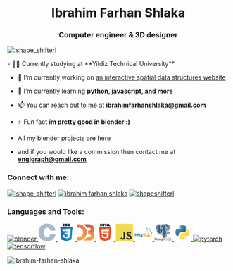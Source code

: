 <h1 align="center">Ibrahim Farhan Shlaka</h1>
<h3 align="center">Computer engineer & 3D designer</h3>

<p align="left"> <a href="https://twitter.com/lshape_shifterl" target="blank"><img src="https://img.shields.io/twitter/follow/lshape_shifterl?logo=twitter&style=for-the-badge" alt="lshape_shifterl" /></a> </p>
- 👨‍🎓 Currently studying at **Yildiz Technical University**

- 🔭 I’m currently working on [an interactive spatial data structures website](https://spatialdatastructures.netlify.app/)

- 🌱 I’m currently learning **python, javascript, and more**

- 📫 You can reach out to me at **ibrahimfarhanshlaka@gmail.com**

- ⚡ Fun fact **im pretty good in blender :)**
- All my blender projects are [here](https://www.cgtrader.com/engigraph)
- and if you would like a commission then contact me at **engigraph@gmail.com**

<h3 align="left">Connect with me:</h3>
<p align="left">
<a href="https://twitter.com/lshape_shifterl" target="blank"><img align="center" src="https://raw.githubusercontent.com/rahuldkjain/github-profile-readme-generator/master/src/images/icons/Social/twitter.svg" alt="lshape_shifterl" height="30" width="40" /></a>
<a href="https://linkedin.com/in/ibrahim farhan shlaka" target="blank"><img align="center" src="https://raw.githubusercontent.com/rahuldkjain/github-profile-readme-generator/master/src/images/icons/Social/linked-in-alt.svg" alt="ibrahim farhan shlaka" height="30" width="40" /></a>
<a href="https://instagram.com/shapeshifterl" target="blank"><img align="center" src="https://raw.githubusercontent.com/rahuldkjain/github-profile-readme-generator/master/src/images/icons/Social/instagram.svg" alt="shapeshifterl" height="30" width="40" /></a>
</p>

<h3 align="left">Languages and Tools:</h3>
<p align="left"> <a href="https://www.blender.org/" target="_blank" rel="noreferrer"> <img src="https://download.blender.org/branding/community/blender_community_badge_white.svg" alt="blender" width="40" height="40"/> </a> <a href="https://www.cprogramming.com/" target="_blank" rel="noreferrer"> <img src="https://raw.githubusercontent.com/devicons/devicon/master/icons/c/c-original.svg" alt="c" width="40" height="40"/> </a> <a href="https://www.w3schools.com/css/" target="_blank" rel="noreferrer"> <img src="https://raw.githubusercontent.com/devicons/devicon/master/icons/css3/css3-original-wordmark.svg" alt="css3" width="40" height="40"/> </a> <a href="https://d3js.org/" target="_blank" rel="noreferrer"> <img src="https://raw.githubusercontent.com/devicons/devicon/master/icons/d3js/d3js-original.svg" alt="d3js" width="40" height="40"/> </a> <a href="https://www.w3.org/html/" target="_blank" rel="noreferrer"> <img src="https://raw.githubusercontent.com/devicons/devicon/master/icons/html5/html5-original-wordmark.svg" alt="html5" width="40" height="40"/> </a> <a href="https://developer.mozilla.org/en-US/docs/Web/JavaScript" target="_blank" rel="noreferrer"> <img src="https://raw.githubusercontent.com/devicons/devicon/master/icons/javascript/javascript-original.svg" alt="javascript" width="40" height="40"/> </a> <a href="https://www.mysql.com/" target="_blank" rel="noreferrer"> <img src="https://raw.githubusercontent.com/devicons/devicon/master/icons/mysql/mysql-original-wordmark.svg" alt="mysql" width="40" height="40"/> </a> <a href="https://www.postgresql.org" target="_blank" rel="noreferrer"> <img src="https://raw.githubusercontent.com/devicons/devicon/master/icons/postgresql/postgresql-original-wordmark.svg" alt="postgresql" width="40" height="40"/> </a> <a href="https://www.python.org" target="_blank" rel="noreferrer"> <img src="https://raw.githubusercontent.com/devicons/devicon/master/icons/python/python-original.svg" alt="python" width="40" height="40"/> </a> <a href="https://pytorch.org/" target="_blank" rel="noreferrer"> <img src="https://www.vectorlogo.zone/logos/pytorch/pytorch-icon.svg" alt="pytorch" width="40" height="40"/> </a> <a href="https://www.tensorflow.org" target="_blank" rel="noreferrer"> <img src="https://www.vectorlogo.zone/logos/tensorflow/tensorflow-icon.svg" alt="tensorflow" width="40" height="40"/> </a> </p>

<p><img align="center" src="https://github-readme-stats.vercel.app/api/top-langs?username=ibrahim-farhan-shlaka&show_icons=true&locale=en&layout=compact" alt="ibrahim-farhan-shlaka" /></p>
